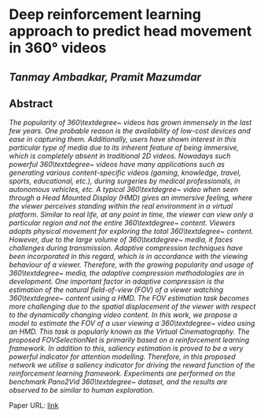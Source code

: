 # Deep reinforcement learning approach to predict head movement in 360° videos
*Tanmay Ambadkar, Pramit Mazumdar*
-------

## Abstract

*The popularity of 360\textdegree~ videos has grown immensely in the last few years. One probable reason is the availability of low-cost devices and ease in capturing them. Additionally, users have shown interest in this particular type of media due to its inherent feature of being immersive, which is completely absent in traditional 2D videos. Nowadays such powerful 360\textdegree~ videos have many applications such as generating various content-specific videos (gaming, knowledge, travel, sports, educational, etc.), during surgeries by medical professionals, in autonomous vehicles, etc. A typical 360\textdegree~ video when seen through a Head Mounted Display (HMD) gives an immersive feeling, where the viewer perceives standing within the real environment in a virtual platform. Similar to real life, at any point in time, the viewer can view only a particular region and not the entire 360\textdegree~ content. Viewers adopts physical movement for exploring the total 360\textdegree~ content. However, due to the large volume of 360\textdegree~ media, it faces challenges during transmission. Adaptive compression techniques have been incorporated in this regard, which is in accordance with the viewing behaviour of a viewer. Therefore, with the growing popularity and usage of 360\textdegree~ media, the adaptive compression methodologies are in development. One important factor in adaptive compression is the estimation of the natural field-of-view (FOV) of a viewer watching 360\textdegree~ content using a HMD. The FOV estimation task becomes more challenging due to the spatial displacement of the viewer with respect to the dynamically changing video content. In this work, we propose a model to estimate the FOV of a user viewing a 360\textdegree~ video using an HMD. This task is popularly known as the Virtual Cinematography. The proposed FOVSelectionNet is primarily based on a reinforcement learning framework. In addition to this, saliency estimation is proved to be a very powerful indicator for attention modelling. Therefore, in this proposed network we utilise a saliency indicator for driving the reward function of the reinforcement learning framework. Experiments are performed on the benchmark Pano2Vid 360\textdegree~ dataset, and the results are observed to be similar to human exploration.*

Paper URL: [link](https://library.imaging.org/ei/articles/34/10/IPAS-367)